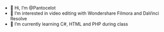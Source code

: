 - 👋 Hi, I’m @Pantocelot
- 👀 I’m interested in video editing with Wondershare Filmora and DaVinci Resolve
- 🌱 I’m currently learning C#, HTML and PHP during class

<!---
Pantocelot/Pantocelot is a ✨ special ✨ repository because its `README.md` (this file) appears on your GitHub profile.
You can click the Preview link to take a look at your changes.
--->
